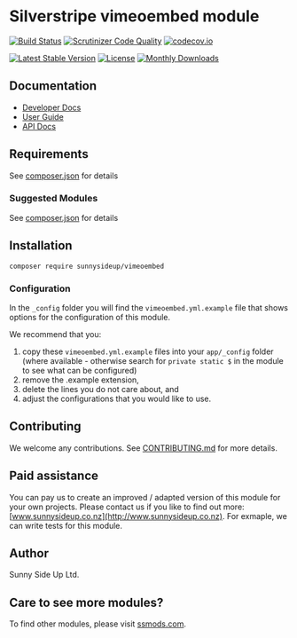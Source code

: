 # Silverstripe vimeoembed module
[![Build Status](https://travis-ci.org/sunnysideup/silverstripe-vimeoembed.svg?branch=master)](https://travis-ci.org/sunnysideup/silverstripe-vimeoembed)
[![Scrutinizer Code Quality](https://scrutinizer-ci.com/g/sunnysideup/silverstripe-vimeoembed/badges/quality-score.png?b=master)](https://scrutinizer-ci.com/g/sunnysideup/silverstripe-vimeoembed/?branch=master)
[![codecov.io](https://codecov.io/github/sunnysideup/silverstripe-vimeoembed/coverage.svg?branch=master)](https://codecov.io/github/sunnysideup/silverstripe-vimeoembed?branch=master)

[![Latest Stable Version](https://poser.pugx.org/sunnysideup/vimeoembed/version)](https://packagist.org/packages/sunnysideup/vimeoembed)
[![License](https://poser.pugx.org/sunnysideup/vimeoembed/license)](https://packagist.org/packages/sunnysideup/vimeoembed)
[![Monthly Downloads](https://poser.pugx.org/sunnysideup/vimeoembed/d/monthly)](https://packagist.org/packages/sunnysideup/vimeoembed)


## Documentation



 * [Developer Docs](docs/en/INDEX.md)
 * [User Guide](docs/en/userguide.md)
 * [API Docs](http://docs.ssmods.com/sunnysideup/vimeoembed/classes.xhtml)


## Requirements



See [composer.json](composer.json) for details


### Suggested Modules



See [composer.json](composer.json) for details


## Installation


```
composer require sunnysideup/vimeoembed
```

### Configuration



In the `_config` folder you will find the `vimeoembed.yml.example`
file that shows options for the configuration of this module.

We recommend that you:

  1. copy these `vimeoembed.yml.example` files into your
`app/_config` folder (where available - otherwise search for `private static $` in the module to see what can be configured)
  2. remove the .example extension,
  3. delete the lines you do not care about, and
  4. adjust the configurations that you would like to use.


## Contributing



We welcome any contributions. See [CONTRIBUTING.md](CONTRIBUTING.md) for more details.

## Paid assistance



You can pay us to create an improved / adapted version of this module for your own projects.  Please contact us if you like to find out more: [www.sunnysideup.co.nz](http://www.sunnysideup.co.nz).  For exmaple, we can write tests for this module.  

## Author



Sunny Side Up Ltd.


## Care to see more modules?

To find other modules, please visit [ssmods.com](http://ssmods.com/).
